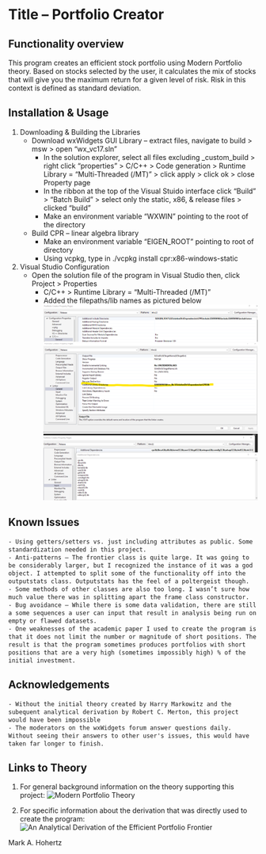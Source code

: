 # Title – Portfolio Creator

## Functionality overview

This program creates an efficient stock portfolio using Modern Portfolio theory. Based on stocks selected by the user, it calculates the mix of stocks that will give you the maximum return for a given level of risk. Risk in this context is defined as standard deviation.

## Installation & Usage

1. Downloading & Building the Libraries
	- Download wxWidgets GUI Library – extract files, navigate to build > msw > open “wx_vc17.sln”
		- In the solution explorer, select all files excluding _custom_build > right click “properties” > C/C++ > Code generation > Runtime Library = “Multi-Threaded (/MT)” > click apply > click ok > close Property page
		- In the ribbon at the top of the Visual Stuido interface click “Build” > “Batch Build” > select only the static, x86, & release files > clicked “build”
		- Make an environment variable “WXWIN” pointing to the root of the directory
	- Build CPR – linear algebra library
		- Make an environment variable “EIGEN_ROOT” pointing to root of directory
		- Using vcpkg, type in ./vcpkg install cpr:x86-windows-static
2. Visual Studio Configuration
	- Open the solution file of the program in Visual Studio then, click Project > Properties 
		- C/C++ > Runtime Library = “Multi-Threaded (/MT)”
		- Added the filepaths/lib names as pictured below
		 ![](https://github.com/MarkHohertz/portfolioCreator/blob/main/pcReadMe1.png)
		 ![](https://github.com/MarkHohertz/portfolioCreator/blob/main/pcReadme2.png)
		 ![](https://github.com/MarkHohertz/portfolioCreator/blob/main/pcReadme3.png)

## Known Issues

	- Using getters/setters vs. just including attributes as public. Some standardization needed in this project.
	- Anti-patterns – The frontier class is quite large. It was going to be considerably larger, but I recognized the instance of it was a god object. I attempted to split some of the functionality off into the outputstats class. Outputstats has the feel of a poltergeist though.
	- Some methods of other classes are also too long. I wasn’t sure how much value there was in splitting apart the frame class constructor.
	- Bug avoidance – While there is some data validation, there are still a some sequences a user can input that result in analysis being run on empty or flawed datasets. 
	- One weaknesses of the academic paper I used to create the program is that it does not limit the number or magnitude of short positions. The result is that the program sometimes produces portfolios with short positions that are a very high (sometimes impossibly high) % of the initial investment.

## Acknowledgements

	- Without the initial theory created by Harry Markowitz and the subequent analytical derivation by Robert C. Merton, this project would have been impossible
	- The moderators on the wxWidgets forum answer questions daily. Without seeing their answers to other user's issues, this would have taken far longer to finish.
	
## Links to Theory

1. For general background information on the theory supporting this project: ![Modern Portfolio Theory](https://en.wikipedia.org/wiki/Modern_portfolio_theory)
	
2. For specific information about the derivation that was directly used to create the program: ![An Analytical Derivation of the Efficient Portfolio Frontier](https://www.researchgate.net/publication/38006987_An_Analytic_Derivation_of_the_Efficient_Portfolio_Frontier)

Mark A. Hohertz
